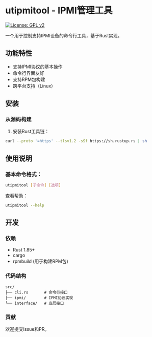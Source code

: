 # utipmitool - IPMI管理工具

[![License: GPL v2](https://img.shields.io/badge/License-GPL_v2-blue.svg)](LICENSE)

一个用于控制支持IPMI设备的命令行工具，基于Rust实现。

## 功能特性

- 支持IPMI协议的基本操作
- 命令行界面友好
- 支持RPM包构建
- 跨平台支持（Linux）

## 安装

### 从源码构建

1. 安装Rust工具链：
```bash
curl --proto '=https' --tlsv1.2 -sSf https://sh.rustup.rs | sh
```
## 使用说明
### 基本命令格式：


```bash
utipmitool [子命令] [选项]
```
查看帮助：


```bash
utipmitool --help
```

## 开发

### 依赖
- Rust 1.85+
- cargo
- rpmbuild (用于构建RPM包)
### 代码结构
```shell
src/
├── cli.rs       # 命令行接口
├── ipmi/        # IPMI协议实现
└── interface/   # 底层接口
```
### 贡献
欢迎提交Issue和PR。
